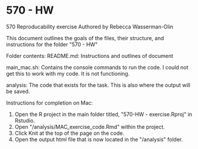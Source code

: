 # 570 - HW
 570 Reproducability exercise
 Authored by Rebecca Wasserman-Olin
 
 This document outlines the goals of the files, their structure, and instructions for the folder "570 - HW"

Folder contents:
README.md: Instructions and outlines of document

main_mac.sh: Contains the console commands to run the code. I could not get this to work with my code. It is not functioning.

analysis: The code that exists for the task. This is also where the output will be saved.


Instructions for completion on Mac:

1. Open the R project in the main folder titled, "570-HW - exercise.Rproj" in Rstudio.
2. Open "/analysis/MAC_exercise_code.Rmd" within the project.
3. Click Knit at the top of the page on the code.
4. Open the output html file that is now located in the "/analysis" folder.

